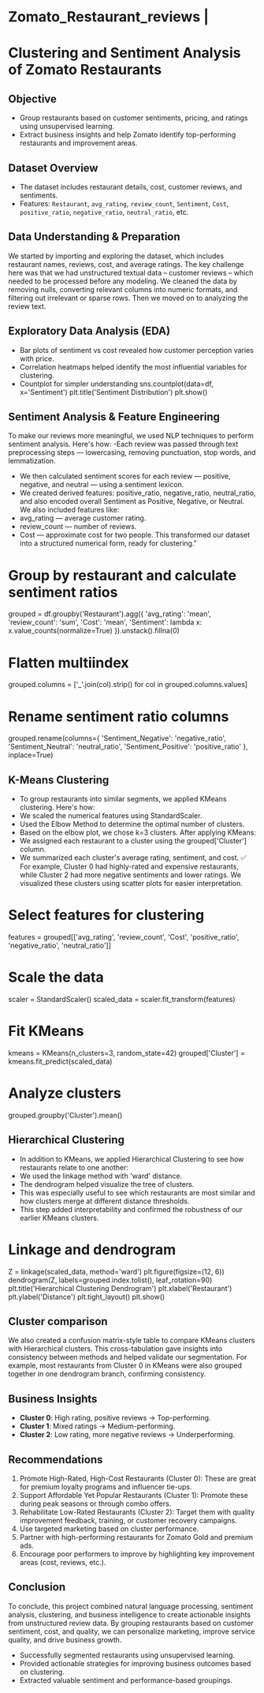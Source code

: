 # Zomato_Restaurant_reviews | 
# Clustering and Sentiment Analysis of Zomato Restaurants
## Objective
- Group restaurants based on customer sentiments, pricing, and ratings using unsupervised learning.
- Extract business insights and help Zomato identify top-performing restaurants and improvement areas.
## Dataset Overview
- The dataset includes restaurant details, cost, customer reviews, and sentiments.
- Features: `Restaurant`, `avg_rating`, `review_count`, `Sentiment`, `Cost`, `positive_ratio`, `negative_ratio`, `neutral_ratio`, etc.
## Data Understanding & Preparation
We started by importing and exploring the dataset, which includes restaurant names, reviews, cost, and average ratings. The key challenge here was that we had unstructured textual data – customer reviews – which needed to be processed before any modeling.
We cleaned the data by removing nulls, converting relevant columns into numeric formats, and filtering out irrelevant or sparse rows. Then we moved on to analyzing the review text.
## Exploratory Data Analysis (EDA)
- Bar plots of sentiment vs cost revealed how customer perception varies with price.
- Correlation heatmaps helped identify the most influential variables for clustering.
- Countplot for simpler understanding
sns.countplot(data=df, x='Sentiment')
plt.title('Sentiment Distribution')
plt.show()
## Sentiment Analysis & Feature Engineering
To make our reviews more meaningful, we used NLP techniques to perform sentiment analysis. Here's how:
-Each review was passed through text preprocessing steps — lowercasing, removing punctuation, stop words, and lemmatization.
- We then calculated sentiment scores for each review — positive, negative, and neutral — using a sentiment lexicon.
- We created derived features: positive_ratio, negative_ratio, neutral_ratio, and also encoded overall Sentiment as Positive, Negative, or Neutral.
We also included features like:
- avg_rating — average customer rating.
- review_count — number of reviews.
- Cost — approximate cost for two people.
This transformed our dataset into a structured numerical form, ready for clustering."
# Group by restaurant and calculate sentiment ratios
grouped = df.groupby('Restaurant').agg({
    'avg_rating': 'mean',
    'review_count': 'sum',
    'Cost': 'mean',
    'Sentiment': lambda x: x.value_counts(normalize=True)
}).unstack().fillna(0)

# Flatten multiindex
grouped.columns = ['_'.join(col).strip() for col in grouped.columns.values]

# Rename sentiment ratio columns
grouped.rename(columns={
    'Sentiment_Negative': 'negative_ratio',
    'Sentiment_Neutral': 'neutral_ratio',
    'Sentiment_Positive': 'positive_ratio'
}, inplace=True)
## K-Means Clustering
- To group restaurants into similar segments, we applied KMeans clustering. Here's how:
- We scaled the numerical features using StandardScaler.
- Used the Elbow Method to determine the optimal number of clusters.
- Based on the elbow plot, we chose k=3 clusters.
After applying KMeans:
- We assigned each restaurant to a cluster using the grouped['Cluster'] column.
- We summarized each cluster's average rating, sentiment, and cost.
✅ For example, Cluster 0 had highly-rated and expensive restaurants, while Cluster 2 had more negative sentiments and lower ratings.
We visualized these clusters using scatter plots for easier interpretation.
# Select features for clustering
features = grouped[['avg_rating', 'review_count', 'Cost', 'positive_ratio', 'negative_ratio', 'neutral_ratio']]

# Scale the data
scaler = StandardScaler()
scaled_data = scaler.fit_transform(features)

# Fit KMeans
kmeans = KMeans(n_clusters=3, random_state=42)
grouped['Cluster'] = kmeans.fit_predict(scaled_data)

# Analyze clusters
grouped.groupby('Cluster').mean()
## Hierarchical Clustering
- In addition to KMeans, we applied Hierarchical Clustering to see how restaurants relate to one another:
- We used the linkage method with 'ward' distance.
- The dendrogram helped visualize the tree of clusters.
- This was especially useful to see which restaurants are most similar and how clusters merge at different distance thresholds.
- This step added interpretability and confirmed the robustness of our earlier KMeans clusters.
# Linkage and dendrogram
Z = linkage(scaled_data, method='ward')
plt.figure(figsize=(12, 6))
dendrogram(Z, labels=grouped.index.tolist(), leaf_rotation=90)
plt.title('Hierarchical Clustering Dendrogram')
plt.xlabel('Restaurant')
plt.ylabel('Distance')
plt.tight_layout()
plt.show()
## Cluster comparison
We also created a confusion matrix-style table to compare KMeans clusters with Hierarchical clusters. This cross-tabulation gave insights into consistency between methods and helped validate our segmentation.
For example, most restaurants from Cluster 0 in KMeans were also grouped together in one dendrogram branch, confirming consistency.
## Business Insights
- **Cluster 0**: High rating, positive reviews → Top-performing.
- **Cluster 1**: Mixed ratings → Medium-performing.
- **Cluster 2**: Low rating, more negative reviews → Underperforming.
## Recommendations
1. Promote High-Rated, High-Cost Restaurants (Cluster 0): These are great for premium loyalty programs and influencer tie-ups.
2. Support Affordable Yet Popular Restaurants (Cluster 1): Promote these during peak seasons or through combo offers.
3. Rehabilitate Low-Rated Restaurants (Cluster 2): Target them with quality improvement feedback, training, or customer recovery campaigns.
4. Use targeted marketing based on cluster performance.
5. Partner with high-performing restaurants for Zomato Gold and premium ads.
6. Encourage poor performers to improve by highlighting key improvement areas (cost, reviews, etc.).
## Conclusion
To conclude, this project combined natural language processing, sentiment analysis, clustering, and business intelligence to create actionable insights from unstructured review data. By grouping restaurants based on customer sentiment, cost, and quality, we can personalize marketing, improve service quality, and drive business growth.

- Successfully segmented restaurants using unsupervised learning.
- Provided actionable strategies for improving business outcomes based on clustering.
- Extracted valuable sentiment and performance-based groupings.
